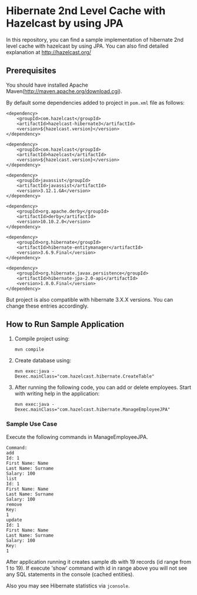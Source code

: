 # Hibernate 2nd Level Cache with Hazelcast by using JPA

In this repository, you can find a sample implementation of hibernate 2nd level cache with hazelcast by using JPA. You can also find detailed explanation at http://hazelcast.org/ 

## Prerequisites

You should have installed Apache Maven(http://maven.apache.org/download.cgi).

By default some dependencies added to project in `pom.xml` file as follows:

```
<dependency>
    <groupId>com.hazelcast</groupId>
    <artifactId>hazelcast-hibernate3</artifactId>
    <version>${hazelcast.version}</version>
</dependency>

<dependency>
    <groupId>com.hazelcast</groupId>
    <artifactId>hazelcast</artifactId>
    <version>${hazelcast.version}</version>
</dependency>

<dependency>
    <groupId>javassist</groupId>
    <artifactId>javassist</artifactId>
    <version>3.12.1.GA</version>
</dependency>

<dependency>
    <groupId>org.apache.derby</groupId>
    <artifactId>derby</artifactId>
    <version>10.10.2.0</version>
</dependency>

<dependency>
    <groupId>org.hibernate</groupId>
    <artifactId>hibernate-entitymanager</artifactId>
    <version>3.6.9.Final</version>
</dependency>

<dependency>
    <groupId>org.hibernate.javax.persistence</groupId>
    <artifactId>hibernate-jpa-2.0-api</artifactId>
    <version>1.0.0.Final</version>
</dependency>
```

But project is also compatible with hibernate 3.X.X versions. You can change these entries accordingly.

## How to Run Sample Application

1) Compile project using:

    ```
    mvn compile
    ```
    
2) Create database using:

    ```
    mvn exec:java -Dexec.mainClass="com.hazelcast.hibernate.CreateTable"
    ```

3) After running the following code, you can add or delete employees. Start with writing help in the application:

    ```
    mvn exec:java -Dexec.mainClass="com.hazelcast.hibernate.ManageEmployeeJPA"
    ```
    
### Sample Use Case

Execute the following commands in ManageEmployeeJPA.

```
Command:
add
Id: 1
First Name: Name
Last Name: Surname
Salary: 100
list
Id: 1 
First Name: Name 
Last Name: Surname 
Salary: 100
remove
Key:
1
update
Id: 1
First Name: Name
Last Name: Surname
Salary: 100
Key:
1
```

After application running it creates sample db with 19 records (id range from 1 to 19).
If execute 'show' command with id in range above you will not see any SQL statements in the console (cached entities).

Also you may see Hibernate statistics via `jconsole`.


